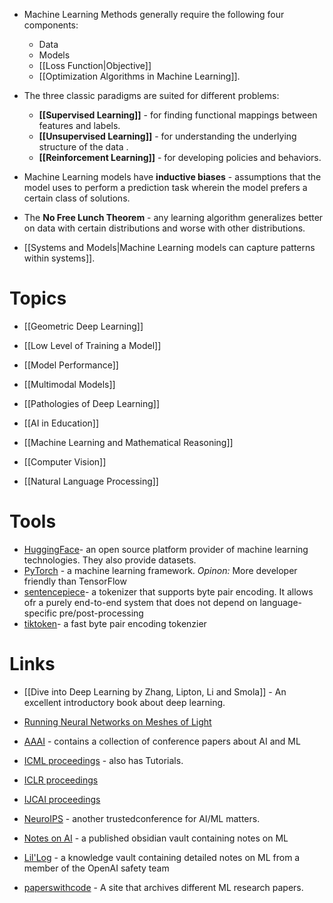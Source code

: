 * Machine Learning Methods generally require the following four components:
	* Data
	* Models 
	* [[Loss Function|Objective]]
	* [[Optimization Algorithms in Machine Learning]]. 

* The three classic paradigms are suited for different problems:
	* **[[Supervised Learning]]** - for finding functional mappings between features and labels. 
	* **[[Unsupervised Learning]]** - for understanding the underlying structure of the data . 
	* **[[Reinforcement Learning]]** - for developing policies and behaviors. 

* Machine Learning models have **inductive biases** - assumptions that the model uses to perform a prediction task wherein the model prefers a certain class of solutions. 
* The **No Free Lunch Theorem** - any learning algorithm generalizes better on data with certain distributions and worse with other distributions. 

* [[Systems and Models|Machine Learning models can capture patterns within systems]].
# Topics
* [[Geometric Deep Learning]]
*  [[Low Level of Training a Model]]
* [[Model Performance]]
* [[Multimodal Models]]

* [[Pathologies of Deep Learning]]

* [[AI in Education]]
* [[Machine Learning and Mathematical Reasoning]]
* [[Computer Vision]]
* [[Natural Language Processing]]
# Tools
* [HuggingFace](https://huggingface.co)- an open source platform provider of machine learning technologies. They also provide datasets.
* [PyTorch](https://pytorch.org) - a machine learning framework. *Opinon:* More developer friendly than TensorFlow
* [sentencepiece](https://github.com/google/sentencepiece)- a tokenizer that supports byte pair encoding. It allows ofr a purely end-to-end system that does not depend on language-specific pre/post-processing
* [tiktoken](https://github.com/openai/tiktoken)- a fast byte pair encoding tokenzier
# Links
* [[Dive into Deep Learning by Zhang, Lipton, Li and Smola]] - An excellent introductory book about deep learning. 

* [Running Neural Networks on Meshes of Light](https://www.youtube.com/watch?v=t0yj4hBDUsc)

* [AAAI](https://aaai.org) - contains a collection of conference papers about AI and ML 
* [ICML proceedings](https://icml.cc)  - also has Tutorials.
* [ICLR proceedings](https://iclr.cc)  
* [IJCAI proceedings](https://www.ijcai.org) 
* [NeuroIPS](https://nips.cc) - another trustedconference for AI/ML matters.


* [Notes on AI](https://notesonai.com/Notes+on+AI)  - a published obsidian vault containing notes on ML
* [Lil'Log](https://lilianweng.github.io) - a knowledge vault containing detailed notes on ML from a member of the OpenAI safety team

* [paperswithcode](https://paperswithcode.com) - A site that archives different ML research papers.